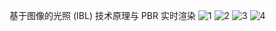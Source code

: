 基于图像的光照 (IBL) 技术原理与 PBR 实时渲染
![1](https://github.com/user-attachments/assets/55908f11-62a2-4b29-90af-6145ab702658)
![2](https://github.com/user-attachments/assets/be29f300-40df-4088-9af5-5c0747b065ab)
![3](https://github.com/user-attachments/assets/3452697f-3900-477b-afc8-bc862222e2f7)
![4](https://github.com/user-attachments/assets/68145b8f-5a1a-41b1-a86a-02cef7ab083c)
